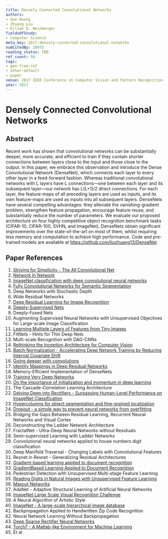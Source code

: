 ```yaml
---
title: Densely Connected Convolutional Networks
authors:
- Gao Huang
- Zhuang Liu
- Kilian Q. Weinberger
fieldsOfStudy:
- Computer Science
meta_key: 2017-densely-connected-convolutional-networks
numCitedBy: 18975
reading_status: TBD
ref_count: 58
tags:
- gen-from-ref
- other-default
- paper
venue: 2017 IEEE Conference on Computer Vision and Pattern Recognition (CVPR)
year: 2017
---
```


# Densely Connected Convolutional Networks

## Abstract

Recent work has shown that convolutional networks can be substantially deeper, more accurate, and efficient to train if they contain shorter connections between layers close to the input and those close to the output. In this paper, we embrace this observation and introduce the Dense Convolutional Network (DenseNet), which connects each layer to every other layer in a feed-forward fashion. Whereas traditional convolutional networks with L layers have L connections&#x2014;one between each layer and its subsequent layer&#x2014;our network has L(L+1)/2 direct connections. For each layer, the feature-maps of all preceding layers are used as inputs, and its own feature-maps are used as inputs into all subsequent layers. DenseNets have several compelling advantages: they alleviate the vanishing-gradient problem, strengthen feature propagation, encourage feature reuse, and substantially reduce the number of parameters. We evaluate our proposed architecture on four highly competitive object recognition benchmark tasks (CIFAR-10, CIFAR-100, SVHN, and ImageNet). DenseNets obtain significant improvements over the state-of-the-art on most of them, whilst requiring less memory and computation to achieve high performance. Code and pre-trained models are available at https://github.com/liuzhuang13/DenseNet.

## Paper References

1. [Striving for Simplicity - The All Convolutional Net](2015-striving-for-simplicity-the-all-convolutional-net)
2. [Network In Network](2014-network-in-network)
3. [ImageNet classification with deep convolutional neural networks](2012-alexnet.md)
4. [Fully Convolutional Networks for Semantic Segmentation](2017-fully-convolutional-networks-for-semantic-segmentation)
5. Deep Networks with Stochastic Depth
6. Wide Residual Networks
7. [Deep Residual Learning for Image Recognition](2016-deep-residual-learning-for-image-recognition)
8. [Deeply-Supervised Nets](2015-deeply-supervised-nets)
9. Deeply-Fused Nets
10. Augmenting Supervised Neural Networks with Unsupervised Objectives for Large-scale Image Classification
11. [Learning Multiple Layers of Features from Tiny Images](2009-learning-multiple-layers-of-features-from-tiny-images)
12. FitNets - Hints for Thin Deep Nets
13. Multi-scale Recognition with DAG-CNNs
14. [Rethinking the Inception Architecture for Computer Vision](2016-rethinking-the-inception-architecture-for-computer-vision)
15. [Batch Normalization - Accelerating Deep Network Training by Reducing Internal Covariate Shift](2015-batch-normalization-accelerating-deep-network-training-by-reducing-internal-covariate-shift)
16. [Going deeper with convolutions](2015-going-deeper-with-convolutions)
17. [Identity Mappings in Deep Residual Networks](2016-identity-mappings-in-deep-residual-networks)
18. Memory-Efficient Implementation of DenseNets
19. [Training Very Deep Networks](2015-training-very-deep-networks)
20. [On the importance of initialization and momentum in deep learning](2013-on-the-importance-of-initialization-and-momentum-in-deep-learning)
21. The Cascade-Correlation Learning Architecture
22. [Delving Deep into Rectifiers - Surpassing Human-Level Performance on ImageNet Classification](2015-delving-deep-into-rectifiers-surpassing-human-level-performance-on-imagenet-classification)
23. [Hypercolumns for object segmentation and fine-grained localization](2015-hypercolumns-for-object-segmentation-and-fine-grained-localization)
24. [Dropout - a simple way to prevent neural networks from overfitting](2014-dropout-a-simple-way-to-prevent-neural-networks-from-overfitting)
25. Bridging the Gaps Between Residual Learning, Recurrent Neural Networks and Visual Cortex
26. Deconstructing the Ladder Network Architecture
27. FractalNet - Ultra-Deep Neural Networks without Residuals
28. Semi-supervised Learning with Ladder Networks
29. Convolutional neural networks applied to house numbers digit classification
30. Deep Manifold Traversal - Changing Labels with Convolutional Features
31. Resnet in Resnet - Generalizing Residual Architectures
32. [Gradient-based learning applied to document recognition](1998-lenet5.md)
33. [GradientBased Learning Applied to Document Recognition](2001-gradientbased-learning-applied-to-document-recognition)
34. Pedestrian Detection with Unsupervised Multi-stage Feature Learning
35. [Reading Digits in Natural Images with Unsupervised Feature Learning](2011-reading-digits-in-natural-images-with-unsupervised-feature-learning)
36. [Maxout Networks](2013-maxout-networks)
37. AdaNet - Adaptive Structural Learning of Artificial Neural Networks
38. [ImageNet Large Scale Visual Recognition Challenge](2015-imagenet-large-scale-visual-recognition-challenge)
39. A Neural Algorithm of Artistic Style
40. [ImageNet - A large-scale hierarchical image database](2009-imagenet-a-large-scale-hierarchical-image-database)
41. Backpropagation Applied to Handwritten Zip Code Recognition
42. Neural Network Learning Without Backpropagation
43. [Deep Sparse Rectifier Neural Networks](2011-deep-sparse-rectifier-neural-networks)
44. [Torch7 - A Matlab-like Environment for Machine Learning](2011-torch7-a-matlab-like-environment-for-machine-learning)
45. Et al
